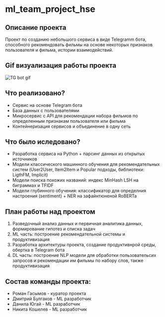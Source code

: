 # ml_team_project_hse

## Описание проекта
Проект по созданию небольшого сервиса в виде Telegramm бота, способного рекомендовать фильмы на основе некоторых признаков пользователя и фильма, истории взаимодействий.

## Gif визуализация работы проекта

![TG bot gif](https://drive.google.com/uc?export=download&id=1ELcW_U7RovNkAysTTQNRn7SHbO16sEAu)

## Что реализовано?
- Сервис на основе Telegram бота
- База данных с пользователями
- Микросервис с API для рекомендации набора фильмов по определенным признакам пользователя или фильма
- Контейнеризация сервисов и объединение в одну сеть

## Что было иследовано?
- Разработка сервиса на Python + парсинг данных из открытых источников
- Модели классического машинного обучения для рекомендательных систем (User2User, Item2Item и Popular подходы, библиотеки: LigthFM, Implicit)
- Модели поиска похожих названий: индекс MinHash LSH на биграммах и TFIDF
- Модели глубинного обучения: классификатор для определния настроения (sentiment) + NER на зафайнтюненой RoBERTa

## План работы над проектом
1. Разведочный анализ данных и первичная аналитика данных, формирование гипотез и списка задач
2. ML часть: построение рекомендательной системы и продуктивизация
3. Разработка архитектуры проекта, создание продуктивнрой среды, обертка в Telegram бота
3. DL часть: построение NLP модели для обработки пользовательсих запросов и рекомендации им фильмы по набору слов, также продуктивизация

## Состав команды проекта:
- Роман Гасымов - куратор проекта
- Дмитрий Булгаков - ML разработчик
- Данила Югай - ML разработчик
- Никита Кошелев - ML разработчик
